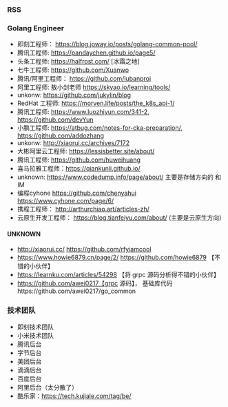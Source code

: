 ### RSS 

### Golang Engineer 
- 即刻工程师： https://blog.joway.io/posts/golang-common-pool/
- 腾讯工程师:  https://pandaychen.github.io/page5/
- 头条工程师: https://halfrost.com/ [冰霜之地]
- 七牛工程师: https://github.com/Xuanwo
- 腾讯/阿里工程师： https://github.com/lubanproj 
- 阿里工程师: 敖小剑老师 https://skyao.io/learning/tools/
- unkonw: https://github.com/jukylin/blog
- RedHat 工程师: https://morven.life/posts/the_k8s_api-1/ 
- 腾讯工程师: https://www.luozhiyun.com/341-2, https://github.com/devYun
- 小鹏工程师: https://atbug.com/notes-for-cka-preparation/, https://github.com/addozhang
- unkonw: http://xiaorui.cc/archives/7172
- 大彬阿里云工程师: https://lessisbetter.site/about/ 
- 腾讯工程师: https://github.com/huweihuang 
- 喜马拉雅工程师：https://qiankunli.github.io/ 
- unknown: https://www.codedump.info/page/about/ 主要是存储方向的 和 IM
- 编程cyhone https://github.com/chenyahui https://www.cyhone.com/page/6/ 
- 携程工程师： http://arthurchiao.art/articles-zh/
- 云原生开发工程师： https://blog.tianfeiyu.com/about/ (主要是云原生方向) 

#### UNKNOWN
- http://xiaorui.cc/ https://github.com/rfyiamcool
- https://www.howie6879.cn/page/2/ https://github.com/howie6879 【不错的小伙伴】
- https://learnku.com/articles/54298 【将 grpc 源码分析得不错的小伙伴】 
- https://github.com/awei0217【grpc 源码】， 基础库代码https://github.com/awei0217/go_common

### 技术团队
- 即刻技术团队
- 小米技术团队
- 腾讯后台
- 字节后台
- 美团后台
- 滴滴后台
- 百度后台
- 阿里后台（太分散了） 
- 酷乐家：https://tech.kujiale.com/tag/be/
